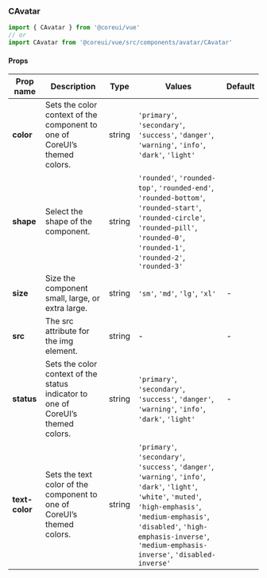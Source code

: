 ### CAvatar

```jsx
import { CAvatar } from '@coreui/vue'
// or
import CAvatar from '@coreui/vue/src/components/avatar/CAvatar'
```

#### Props

| Prop name      | Description                                                                      | Type   | Values                                                                                                                                                                                                                                                    | Default |
| -------------- | -------------------------------------------------------------------------------- | ------ | --------------------------------------------------------------------------------------------------------------------------------------------------------------------------------------------------------------------------------------------------------- | ------- |
| **color**      | Sets the color context of the component to one of CoreUI’s themed colors.        | string | `'primary'`, `'secondary'`, `'success'`, `'danger'`, `'warning'`, `'info'`, `'dark'`, `'light'`                                                                                                                                                           |         |
| **shape**      | Select the shape of the component.                                               | string | `'rounded'`, `'rounded-top'`, `'rounded-end'`, `'rounded-bottom'`, `'rounded-start'`, `'rounded-circle'`, `'rounded-pill'`, `'rounded-0'`, `'rounded-1'`, `'rounded-2'`, `'rounded-3'`                                                                    |         |
| **size**       | Size the component small, large, or extra large.                                 | string | `'sm'`, `'md'`, `'lg'`, `'xl'`                                                                                                                                                                                                                            | -       |
| **src**        | The src attribute for the img element.                                           | string | -                                                                                                                                                                                                                                                         | -       |
| **status**     | Sets the color context of the status indicator to one of CoreUI’s themed colors. | string | `'primary'`, `'secondary'`, `'success'`, `'danger'`, `'warning'`, `'info'`, `'dark'`, `'light'`                                                                                                                                                           | -       |
| **text-color** | Sets the text color of the component to one of CoreUI’s themed colors.           | string | `'primary'`, `'secondary'`, `'success'`, `'danger'`, `'warning'`, `'info'`, `'dark'`, `'light'`, `'white'`, `'muted'`, `'high-emphasis'`, `'medium-emphasis'`, `'disabled'`, `'high-emphasis-inverse'`, `'medium-emphasis-inverse'`, `'disabled-inverse'` |         |

